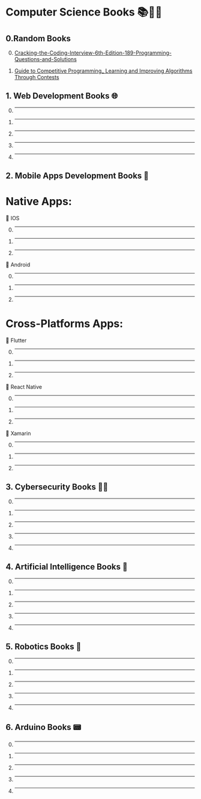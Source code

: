# Computer Science Books 📚👩‍💻


## 0.Random Books

  0. [Cracking-the-Coding-Interview-6th-Edition-189-Programming-Questions-and-Solutions](Cracking-the-Coding-Interview-6th-Edition-189-Programming-Questions-and-Solutions.pdf)

  1. [Guide to Competitive Programming_ Learning and Improving Algorithms Through Contests](https://github.com/FatoomRe/Computer_Science_Books/blob/d4e03db88e31bf0c59964266f4000b8e9f66d4a0/Guide%20to%20Competitive%20Programming_%20Learning%20and%20Improving%20Algorithms%20Through%20Contests.pdf)


## 1. Web Development Books 🌐

  0. ------

  1. ------

  2. ------

  3. ------

  4. ------

## 2. Mobile Apps Development Books 📱

# Native Apps:
🔷 IOS 

  0. -----

  1. -----

  2. -----

🔷 Android 

  0. -----

  1. -----

  2. -----

# Cross-Platforms Apps:
🔷 Flutter 

  0. -----

  1. -----

  2. -----

🔷 React Native 

  0. -----

  1. -----

  2. -----

🔷 Xamarin 

  0. -----

  1. -----

  2. -----

## 3. Cybersecurity Books 🐱‍👤

  0. -----

  1. -----

  2. -----

  3. -----

  4. -----



## 4. Artificial Intelligence Books 🧠

  0. -----

  1. -----

  2. -----

  3. -----

  4. -----



## 5. Robotics Books 🤖

  0. -----

  1. -----

  2. -----

  3. -----

  4. -----



 ## 6. Arduino Books 📟

   0. -----

  1. -----

  2. -----

  3. -----

  4. -----


  

